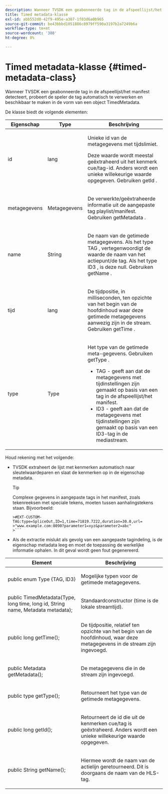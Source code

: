 ```yaml
---
description: Wanneer TVSDK een geabonneerde tag in de afspeellijst/het manifest detecteert, probeert de speler de tag automatisch te verwerken en beschikbaar te maken in de vorm van een object TimedMetadata.
title: Timed metadata-klasse
exl-id: abb552d0-42f9-495e-a307-1f03d6a0b965
source-git-commit: be43bbbd1051886c8979ff590a3197b2a7249b6a
workflow-type: tm+mt
source-wordcount: '388'
ht-degree: 0%

---
```


# Timed metadata-klasse {#timed-metadata-class}

Wanneer TVSDK een geabonneerde tag in de afspeellijst/het manifest detecteert, probeert de speler de tag automatisch te verwerken en beschikbaar te maken in de vorm van een object TimedMetadata.

De klasse biedt de volgende elementen:

<table id="table_FFC56AC5B1E04DA99C9309C0223ABA90"> 
 <thead> 
  <tr> 
   <th colname="col1" class="entry"><b> Eigenschap </b></th> 
   <th colname="col02" class="entry"> <b> Type </b></th> 
   <th colname="col2" class="entry"> <b> Beschrijving </b> </th> 
  </tr> 
 </thead>
 <tbody> 
  <tr> 
   <td colname="col1"> <span class="codeph"> id </span> </td> 
   <td colname="col02"> lang </td> 
   <td colname="col2"> <p>Unieke id van de metagegevens met tijdslimiet. </p> <p>Deze waarde wordt meestal geëxtraheerd uit het kenmerk cue/tag-id. Anders wordt een unieke willekeurige waarde opgegeven. Gebruiken <span class="codeph"> getId </span>. </p> </td> 
  </tr> 
  <tr> 
   <td colname="col1"> <span class="codeph"> metagegevens </span> </td> 
   <td colname="col02"> Metagegevens </td> 
   <td colname="col2"> <p>De verwerkte/geëxtraheerde informatie uit de aangepaste tag playlist/manifest. Gebruiken <span class="codeph"> getMetadata </span>. </p> </td> 
  </tr> 
  <tr> 
   <td colname="col1"> <span class="codeph"> name </span> </td> 
   <td colname="col02"> String </td> 
   <td colname="col2"> <p>De naam van de getimede metagegevens. Als het type <span class="codeph"> TAG </span>, vertegenwoordigt de waarde de naam van het actiepunt/de tag. Als het type <span class="codeph"> ID3 </span>, is deze null. Gebruiken <span class="codeph"> getName </span>. </p> </td> 
  </tr> 
  <tr> 
   <td colname="col1"> <span class="codeph"> tijd </span> </td> 
   <td colname="col02"> lang </td> 
   <td colname="col2"> <p>De tijdpositie, in milliseconden, ten opzichte van het begin van de hoofdinhoud waar deze getimede metagegevens aanwezig zijn in de stream. Gebruiken <span class="codeph"> getTime </span>. </p> </td> 
  </tr> 
  <tr> 
   <td colname="col1"> <span class="codeph"> type </span> </td> 
   <td colname="col02"> Type </td> 
   <td colname="col2"> <p>Het type van de getimede meta-gegevens. Gebruiken <span class="codeph"> getType </span>. 
     <ul id="ul_70FBFB33E9F846D8B38592560CCE9560"> 
      <li id="li_739D30561BFB4D9B97DF212E4880BA2C">TAG - geeft aan dat de metagegevens met tijdinstellingen zijn gemaakt op basis van een tag in de afspeellijst/het manifest. </li> 
      <li id="li_E785E1DEF1CC4D9DBE7764E5D05EFAFC">ID3 - geeft aan dat de metagegevens met tijdinstellingen zijn gemaakt op basis van een ID3-tag in de mediastream. </li> 
     </ul> </p> </td> 
  </tr> 
 </tbody> 
</table>

<!--<a id="section_737CC47997F74F80A3C5C6171ADE120E"></a>-->

Houd rekening met het volgende:

* TVSDK extraheert de lijst met kenmerken automatisch naar sleutelwaardeparen en slaat de kenmerken op in de eigenschap metadata.

   >[!TIP]
   >
   >Complexe gegevens in aangepaste tags in het manifest, zoals tekenreeksen met speciale tekens, moeten tussen aanhalingstekens staan. Bijvoorbeeld:
   >
   >
   ```
   >#EXT-CUSTOM-TAG:type=SpliceOut,ID=1,time=71819.7222,duration=30.0,url= 
   >"www.example.com:8090?parameter1=xyz&parameter2=abc"
   >```

* Als de extractie mislukt als gevolg van een aangepaste tagindeling, is de eigenschap metadata leeg en moet de toepassing de werkelijke informatie ophalen. In dit geval wordt geen fout gegenereerd.

<table id="table_1BAE98BF23F641A3A5709EBE37B327F6"> 
 <thead> 
  <tr> 
   <th colname="col1" class="entry"> <b>Element </b></th> 
   <th colname="col2" class="entry"> <b>Beschrijving</b></th> 
  </tr> 
 </thead>
 <tbody> 
  <tr> 
   <td colname="col1"> <span class="codeph"> public enum Type {TAG, ID3} </span> </td> 
   <td colname="col2"> <p>Mogelijke typen voor de getimede metagegevens. </p> </td> 
  </tr> 
  <tr> 
   <td colname="col1"> <span class="codeph"> public TimedMetadata(Type, long time, long id, String name, Metadata metadata); </span> </td> 
   <td colname="col2"> <p>Standaardconstructor (time is de lokale streamtijd). </p> </td> 
  </tr> 
  <tr> 
   <td colname="col1"> <span class="codeph"> public long getTime(); </span> </td> 
   <td colname="col2"> <p>De tijdpositie, relatief ten opzichte van het begin van de hoofdinhoud, waar deze metagegevens in de stream zijn ingevoegd. </p> </td> 
  </tr> 
  <tr> 
   <td colname="col1"> <span class="codeph"> public Metadata getMetadata(); </span> </td> 
   <td colname="col2"> <p>De metagegevens die in de stream zijn ingevoegd. </p> </td> 
  </tr> 
  <tr> 
   <td colname="col1"> <span class="codeph"> public type getType(); </span> </td> 
   <td colname="col2"> <p>Retourneert het type van de getimede metagegevens. </p> </td> 
  </tr> 
  <tr> 
   <td colname="col1"> <span class="codeph"> public long getId(); </span> </td> 
   <td colname="col2"> <p>Retourneert de id die uit de kenmerken cue/tag is geëxtraheerd. Anders wordt een unieke willekeurige waarde opgegeven. </p> </td> 
  </tr> 
  <tr> 
   <td colname="col1"> <span class="codeph"> public String getName(); </span> </td> 
   <td colname="col2"> <p>Hiermee wordt de naam van de actielijn geretourneerd. Dit is doorgaans de naam van de HLS-tag. </p> </td> 
  </tr> 
 </tbody> 
</table>
